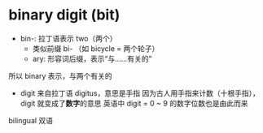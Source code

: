 # binary digit (bit)
- bin-: 拉丁语表示 two（两个）
  - 类似前缀 bi- （如 bicycle = 两个轮子）
  - ary: 形容词后缀，表示“与......有关的”

所以 binary 表示，与两个有关的

- digit
来自拉丁语 digitus，意思是手指 
因为古人用手指来计数（十根手指），digit 就变成了**数字**的意思
英语中 digit = 0 ~ 9 的数字位数也是由此而来

bilingual 双语
